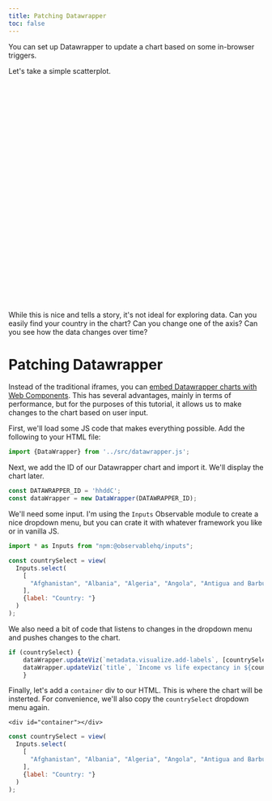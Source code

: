```yaml
---
title: Patching Datawrapper
toc: false
---
```


You can set up Datawrapper to update a chart based on some in-browser triggers.

Let's take a simple scatterplot.

<div style="min-height:436px"><script type="text/javascript" defer src="https://datawrapper.dwcdn.net/hhddC/embed.js?v=11" charset="utf-8"></script><noscript><img src="https://datawrapper.dwcdn.net/hhddC/full.png" alt="" /></noscript></div>

While this is nice and tells a story, it's not ideal for exploring data. Can you easily find your country in the chart? Can you change one of the axis? Can you see how the data changes over time?

# Patching Datawrapper

Instead of the traditional iframes, you can [embed Datawrapper charts with Web Components](https://blog.datawrapper.de/web-component-embedding/). This has several advantages, mainly in terms of performance, but for the purposes of this tutorial, it allows us to make changes to the chart based on user input.

First, we'll load some JS code that makes everything possible. Add the following to your HTML file:

```js echo
import {DataWrapper} from '../src/datawrapper.js';
```

Next, we add the ID of our Datawrapper chart and import it. We'll display the chart later.

```js echo
const DATAWRAPPER_ID = 'hhddC';
const dataWrapper = new DataWrapper(DATAWRAPPER_ID);
```

We'll need some input. I'm using the `Inputs` Observable module to create a nice dropdown menu, but you can crate it with whatever framework you like or in vanilla JS.

```js echo run=false
import * as Inputs from "npm:@observablehq/inputs";

const countrySelect = view(
  Inputs.select(
    [
      "Afghanistan", "Albania", "Algeria", "Angola", "Antigua and Barbuda", "Argentina", "Armenia", "Aruba", "Australia", "Austria", "Azerbaijan", "Bahamas", "Bahrain", "Bangladesh", "Barbados", "Belarus", "Belgium", "Belize", "Benin", "Bermuda", "Bhutan", "Bolivia", "Bosnia and Herzegovina", "Botswana", "Brazil", "Brunei", "Bulgaria", "Burkina Faso", "Burundi", "Cambodia", "Cameroon", "Canada", "Cape Verde", "Cayman Islands", "Central African Republic", "Chad", "Chile", "China", "Colombia", "Comoros", "Congo", "Costa Rica", "Cote d'Ivoire", "Croatia", "Curacao", "Cyprus", "Czechia", "Democratic Republic of Congo", "Denmark", "Djibouti", "Dominica", "Dominican Republic", "Egypt", "Equatorial Guinea", "Estonia", "Eswatini", "Ethiopia", "Fiji", "Finland", "France", "Gabon", "Gambia", "Ghana", "Greece", "Grenada", "Guatemala", "Guinea", "Guinea-Bissau", "Guyana", "Hong Kong", "Hungary", "Iceland", "India", "Indonesia", "Iraq", "Ireland", "Israel", "Italy", "Jamaica", "Jordan", "Kenya", "Kiribati", "Kyrgyzstan", "Latvia", "Lebanon", "Lesotho", "Liberia", "Libya", "Lithuania", "Luxembourg", "Macao", "Madagascar", "Malawi", "Mali", "Malta", "Marshall Islands", "Mauritius", "Micronesia (country)", "Moldova", "Mongolia", "Montenegro", "Morocco", "Mozambique", "Myanmar", "Namibia", "Nauru", "Nepal", "Netherlands", "New Zealand", "Nicaragua", "Niger", "Nigeria", "North Macedonia", "Oman", "Pakistan", "Palau", "Panama", "Papua New Guinea", "Paraguay", "Peru", "Philippines", "Portugal", "Qatar", "Romania", "Russia", "Rwanda", "Saint Kitts and Nevis", "Saint Lucia", "Saint Vincent and the Grenadines", "Sao Tome and Principe", "Saudi Arabia", "Senegal", "Seychelles", "Sierra Leone", "Singapore", "Slovakia", "Slovenia", "Solomon Islands", "Somalia", "South Africa", "South Korea", "Spain", "Sri Lanka", "Sudan", "Suriname", "Sweden", "Tajikistan", "Tanzania", "Thailand", "Togo", "Tonga", "Trinidad and Tobago", "Tunisia", "Turkey", "Turks and Caicos Islands", "Tuvalu", "Uganda", "Ukraine", "United Arab Emirates", "United Kingdom", "United States", "Uruguay", "Uzbekistan", "Vanuatu", "Vietnam", "Zambia", "Zimbabwe", "Japan", "Kazakhstan", "Mexico", "Norway", "Armenia", "Azerbaijan", "Cyprus", "Laos", "Russia", "Turkey", "East Timor", "Ecuador", "El Salvador", "Georgia", "Germany", "Haiti", "Honduras", "Iran", "Kazakhstan", "Malaysia", "Maldives", "Mauritania", "Poland", "Puerto Rico", "Samoa", "Serbia", "Switzerland", "Georgia"
    ],
    {label: "Country: "}
  )
);
```

We also need a bit of code that listens to changes in the dropdown menu and pushes changes to the chart.

```js echo
if (countrySelect) {
    dataWrapper.updateViz(`metadata.visualize.add-labels`, [countrySelect]);
    dataWrapper.updateViz(`title`, `Income vs life expectancy in ${countrySelect}`);
    }
```

Finally, let's add a `container` div to our HTML. This is where the chart will be insterted. For convenience, we'll also copy the `countrySelect` dropdown menu again.

``` 
<div id="container"></div>
```

```js
const countrySelect = view(
  Inputs.select(
    [
      "Afghanistan", "Albania", "Algeria", "Angola", "Antigua and Barbuda", "Argentina", "Armenia", "Aruba", "Australia", "Austria", "Azerbaijan", "Bahamas", "Bahrain", "Bangladesh", "Barbados", "Belarus", "Belgium", "Belize", "Benin", "Bermuda", "Bhutan", "Bolivia", "Bosnia and Herzegovina", "Botswana", "Brazil", "Brunei", "Bulgaria", "Burkina Faso", "Burundi", "Cambodia", "Cameroon", "Canada", "Cape Verde", "Cayman Islands", "Central African Republic", "Chad", "Chile", "China", "Colombia", "Comoros", "Congo", "Costa Rica", "Cote d'Ivoire", "Croatia", "Curacao", "Cyprus", "Czechia", "Democratic Republic of Congo", "Denmark", "Djibouti", "Dominica", "Dominican Republic", "Egypt", "Equatorial Guinea", "Estonia", "Eswatini", "Ethiopia", "Fiji", "Finland", "France", "Gabon", "Gambia", "Ghana", "Greece", "Grenada", "Guatemala", "Guinea", "Guinea-Bissau", "Guyana", "Hong Kong", "Hungary", "Iceland", "India", "Indonesia", "Iraq", "Ireland", "Israel", "Italy", "Jamaica", "Jordan", "Kenya", "Kiribati", "Kyrgyzstan", "Latvia", "Lebanon", "Lesotho", "Liberia", "Libya", "Lithuania", "Luxembourg", "Macao", "Madagascar", "Malawi", "Mali", "Malta", "Marshall Islands", "Mauritius", "Micronesia (country)", "Moldova", "Mongolia", "Montenegro", "Morocco", "Mozambique", "Myanmar", "Namibia", "Nauru", "Nepal", "Netherlands", "New Zealand", "Nicaragua", "Niger", "Nigeria", "North Macedonia", "Oman", "Pakistan", "Palau", "Panama", "Papua New Guinea", "Paraguay", "Peru", "Philippines", "Portugal", "Qatar", "Romania", "Russia", "Rwanda", "Saint Kitts and Nevis", "Saint Lucia", "Saint Vincent and the Grenadines", "Sao Tome and Principe", "Saudi Arabia", "Senegal", "Seychelles", "Sierra Leone", "Singapore", "Slovakia", "Slovenia", "Solomon Islands", "Somalia", "South Africa", "South Korea", "Spain", "Sri Lanka", "Sudan", "Suriname", "Sweden", "Tajikistan", "Tanzania", "Thailand", "Togo", "Tonga", "Trinidad and Tobago", "Tunisia", "Turkey", "Turks and Caicos Islands", "Tuvalu", "Uganda", "Ukraine", "United Arab Emirates", "United Kingdom", "United States", "Uruguay", "Uzbekistan", "Vanuatu", "Vietnam", "Zambia", "Zimbabwe", "Japan", "Kazakhstan", "Mexico", "Norway", "Armenia", "Azerbaijan", "Cyprus", "Laos", "Russia", "Turkey", "East Timor", "Ecuador", "El Salvador", "Georgia", "Germany", "Haiti", "Honduras", "Iran", "Kazakhstan", "Malaysia", "Maldives", "Mauritania", "Poland", "Puerto Rico", "Samoa", "Serbia", "Switzerland", "Georgia"
    ],
    {label: "Country: "}
  )
);
```

<div id="container"></div>

